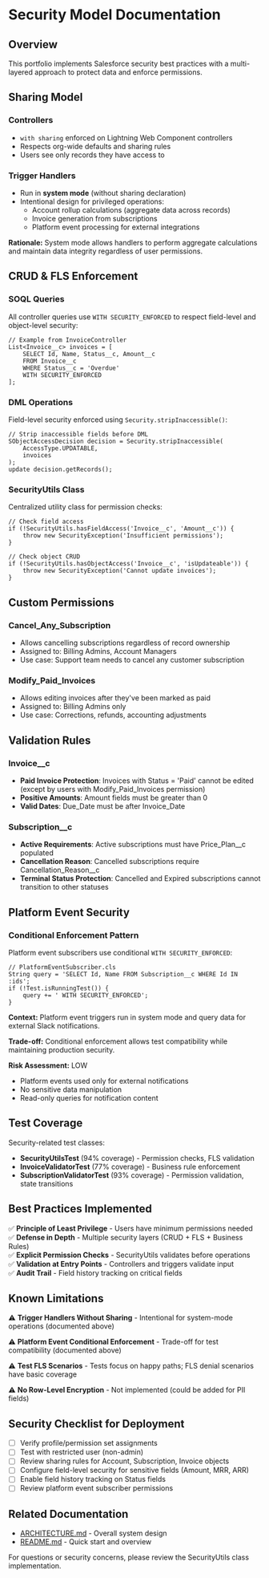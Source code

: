 # Security Model Documentation

## Overview

This portfolio implements Salesforce security best practices with a multi-layered approach to protect data and enforce permissions.

## Sharing Model

### Controllers
- `with sharing` enforced on Lightning Web Component controllers
- Respects org-wide defaults and sharing rules
- Users see only records they have access to

### Trigger Handlers
- Run in **system mode** (without sharing declaration)
- Intentional design for privileged operations:
  - Account rollup calculations (aggregate data across records)
  - Invoice generation from subscriptions
  - Platform event processing for external integrations

**Rationale:** System mode allows handlers to perform aggregate calculations and maintain data integrity regardless of user permissions.

## CRUD & FLS Enforcement

### SOQL Queries
All controller queries use `WITH SECURITY_ENFORCED` to respect field-level and object-level security:

```apex
// Example from InvoiceController
List<Invoice__c> invoices = [
    SELECT Id, Name, Status__c, Amount__c 
    FROM Invoice__c 
    WHERE Status__c = 'Overdue'
    WITH SECURITY_ENFORCED
];
```

### DML Operations
Field-level security enforced using `Security.stripInaccessible()`:

```apex
// Strip inaccessible fields before DML
SObjectAccessDecision decision = Security.stripInaccessible(
    AccessType.UPDATABLE,
    invoices
);
update decision.getRecords();
```

### SecurityUtils Class
Centralized utility class for permission checks:

```apex
// Check field access
if (!SecurityUtils.hasFieldAccess('Invoice__c', 'Amount__c')) {
    throw new SecurityException('Insufficient permissions');
}

// Check object CRUD
if (!SecurityUtils.hasObjectAccess('Invoice__c', 'isUpdateable')) {
    throw new SecurityException('Cannot update invoices');
}
```

## Custom Permissions

### Cancel_Any_Subscription
- Allows cancelling subscriptions regardless of record ownership
- Assigned to: Billing Admins, Account Managers
- Use case: Support team needs to cancel any customer subscription

### Modify_Paid_Invoices
- Allows editing invoices after they've been marked as paid
- Assigned to: Billing Admins only
- Use case: Corrections, refunds, accounting adjustments

## Validation Rules

### Invoice__c
- **Paid Invoice Protection**: Invoices with Status = 'Paid' cannot be edited (except by users with Modify_Paid_Invoices permission)
- **Positive Amounts**: Amount fields must be greater than 0
- **Valid Dates**: Due_Date must be after Invoice_Date

### Subscription__c
- **Active Requirements**: Active subscriptions must have Price_Plan__c populated
- **Cancellation Reason**: Cancelled subscriptions require Cancellation_Reason__c
- **Terminal Status Protection**: Cancelled and Expired subscriptions cannot transition to other statuses

## Platform Event Security

### Conditional Enforcement Pattern

Platform event subscribers use conditional `WITH SECURITY_ENFORCED`:

```apex
// PlatformEventSubscriber.cls
String query = 'SELECT Id, Name FROM Subscription__c WHERE Id IN :ids';
if (!Test.isRunningTest()) {
    query += ' WITH SECURITY_ENFORCED';
}
```

**Context:** Platform event triggers run in system mode and query data for external Slack notifications.

**Trade-off:** Conditional enforcement allows test compatibility while maintaining production security.

**Risk Assessment:** LOW
- Platform events used only for external notifications
- No sensitive data manipulation
- Read-only queries for notification content

## Test Coverage

Security-related test classes:
- **SecurityUtilsTest** (94% coverage) - Permission checks, FLS validation
- **InvoiceValidatorTest** (77% coverage) - Business rule enforcement
- **SubscriptionValidatorTest** (93% coverage) - Permission validation, state transitions

## Best Practices Implemented

✅ **Principle of Least Privilege** - Users have minimum permissions needed  
✅ **Defense in Depth** - Multiple security layers (CRUD + FLS + Business Rules)  
✅ **Explicit Permission Checks** - SecurityUtils validates before operations  
✅ **Validation at Entry Points** - Controllers and triggers validate input  
✅ **Audit Trail** - Field history tracking on critical fields  

## Known Limitations

⚠️ **Trigger Handlers Without Sharing** - Intentional for system-mode operations (documented above)

⚠️ **Platform Event Conditional Enforcement** - Trade-off for test compatibility (documented above)

⚠️ **Test FLS Scenarios** - Tests focus on happy paths; FLS denial scenarios have basic coverage

⚠️ **No Row-Level Encryption** - Not implemented (could be added for PII fields)

## Security Checklist for Deployment

- [ ] Verify profile/permission set assignments
- [ ] Test with restricted user (non-admin)
- [ ] Review sharing rules for Account, Subscription, Invoice objects
- [ ] Configure field-level security for sensitive fields (Amount, MRR, ARR)
- [ ] Enable field history tracking on Status fields
- [ ] Review platform event subscriber permissions

## Related Documentation

- [ARCHITECTURE.md](ARCHITECTURE.md) - Overall system design
- [README.md](../README.md) - Quick start and overview

For questions or security concerns, please review the SecurityUtils class implementation.
